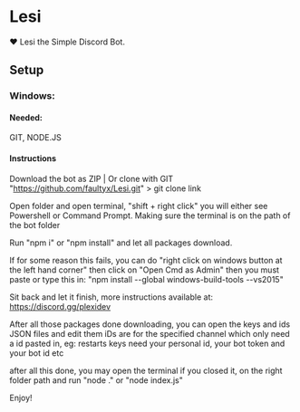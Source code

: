 # Lesi
❤️ Lesi the Simple Discord Bot.

## Setup
### Windows:
#### Needed:
GIT, NODE.JS

#### Instructions
Download the bot as ZIP | Or clone with GIT "https://github.com/faultyx/Lesi.git" > git clone link

Open folder and open terminal, "shift + right click" you will either see Powershell or Command Prompt.
Making sure the terminal is on the path of the bot folder

Run "npm i" or "npm install" and let all packages download.

If for some reason this fails, you can do "right click on windows button at the left hand corner" then click on "Open Cmd as Admin"
then you must paste or type this in: "npm install --global windows-build-tools --vs2015"

Sit back and let it finish, more instructions available at: https://discord.gg/plexidev

After all those packages done downloading, you can open the keys and ids JSON files and edit them
iDs are for the specified channel which only need a id pasted in, eg: restarts
keys need your personal id, your bot token and your bot id etc

after all this done, you may open the terminal if you closed it, on the right folder path and run "node ." or "node index.js"

Enjoy!
